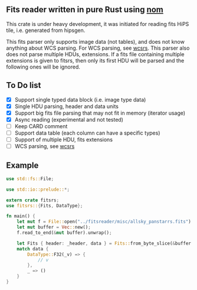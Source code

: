 Fits reader written in pure Rust using [nom](https://github.com/Geal/nom)
-------------------------------------------------------------------------

This crate is under heavy development, it was initiated for reading fits HiPS tile, i.e. generated from hipsgen.

This fits parser only supports image data (not tables), and does not know anything about WCS parsing.
For WCS parsing, see [wcsrs](https://github.com/cds-astro/wcs-rs).
This parser also does not parse multiple HDUs, extensions. If a fits file containing multiple extensions is given to fitsrs, 
then only its first HDU will be parsed and the following ones will be ignored.

To Do list
----------

* [X] Support single typed data block (i.e. image type data)
* [X] Single HDU parsing, header and data units 
* [X] Support big fits file parsing that may not fit in memory (iterator usage)
* [X] Async reading (experimental and not tested)
* [ ] Keep CARD comment
* [ ] Support data table (each column can have a specific types)
* [ ] Support of multiple HDU, fits extensions
* [ ] WCS parsing, see [wcsrs](https://github.com/cds-astro/wcs-rs)

Example
----------

```rust
use std::fs::File;

use std::io::prelude::*;

extern crate fitsrs;
use fitsrs::{Fits, DataType};

fn main() {
    let mut f = File::open("../fitsreader/misc/allsky_panstarrs.fits").unwrap();
    let mut buffer = Vec::new();
    f.read_to_end(&mut buffer).unwrap();

    let Fits { header: _header, data } = Fits::from_byte_slice(&buffer.as_slice()).unwrap();
    match data {
        DataType::F32(_v) => {
            // v
        },
        _ => ()
    }
}
```